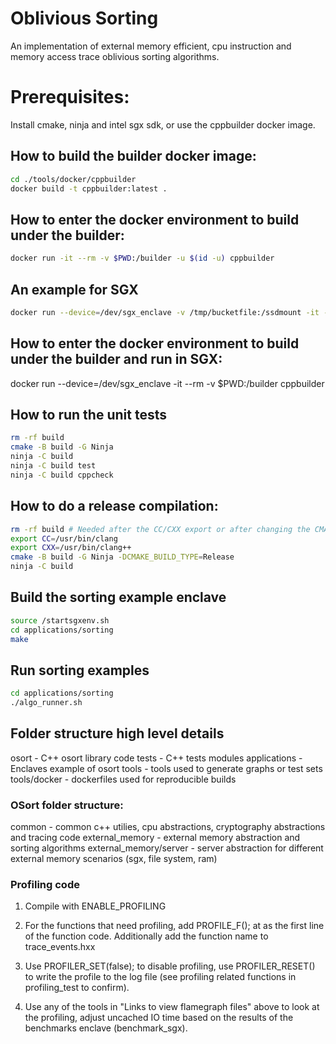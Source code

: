 # Oblivious Sorting
An implementation of external memory efficient, cpu instruction and memory access trace oblivious sorting algorithms.

# Prerequisites:
Install cmake, ninja and intel sgx sdk, or use the cppbuilder docker image.

## How to build the builder docker image:
```bash
cd ./tools/docker/cppbuilder
docker build -t cppbuilder:latest .
```

## How to enter the docker environment to build under the builder:
```bash
docker run -it --rm -v $PWD:/builder -u $(id -u) cppbuilder
```

## An example for SGX
```bash
docker run --device=/dev/sgx_enclave -v /tmp/bucketfile:/ssdmount -it --rm -v $PWD:/builder cppbuilder
```

## How to enter the docker environment to build under the builder and run in SGX:
docker run --device=/dev/sgx_enclave -it --rm -v $PWD:/builder cppbuilder

## How to run the unit tests
```bash
rm -rf build
cmake -B build -G Ninja
ninja -C build
ninja -C build test
ninja -C build cppcheck
```

## How to do a release compilation:

```bash
rm -rf build # Needed after the CC/CXX export or after changing the CMAKE_BUILD_TYPE
export CC=/usr/bin/clang
export CXX=/usr/bin/clang++
cmake -B build -G Ninja -DCMAKE_BUILD_TYPE=Release
ninja -C build
```

## Build the sorting example enclave
```bash
source /startsgxenv.sh
cd applications/sorting
make
```

## Run sorting examples
```bash
cd applications/sorting
./algo_runner.sh
```

## Folder structure high level details

osort - C++ osort library code
tests - C++ tests modules
applications - Enclaves example of osort
tools - tools used to generate graphs or test sets
tools/docker - dockerfiles used for reproducible builds

### OSort folder structure:

common - common c++ utilies, cpu abstractions, cryptography abstractions and tracing code
external_memory - external memory abstraction and sorting algorithms
external_memory/server - server abstraction for different external memory scenarios (sgx, file system, ram)


### Profiling code

1) Compile with ENABLE_PROFILING

2) For the functions that need profiling, add PROFILE_F(); at as the first line of the function code. Additionally add the function name to trace_events.hxx

3) Use PROFILER_SET(false); to disable profiling, use PROFILER_RESET() to write the profile to the log file (see profiling related functions in profiling_test to confirm).

4) Use any of the tools in "Links to view flamegraph files" above to look at the profiling, adjust uncached IO time based on the results of the benchmarks enclave (benchmark_sgx).

